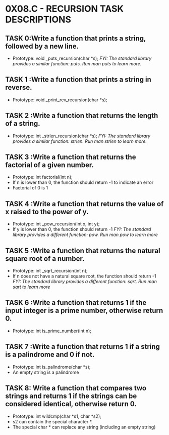 # 0X08.C - RECURSION TASK DESCRIPTIONS
## TASK 0:Write a function that prints a string, followed by a new line.

- Prototype: void _puts_recursion(char *s);
*FYI: The standard library provides a similar function: puts. Run man puts to learn more.*
## TASK 1 :Write a function that prints a string in reverse.

- Prototype: void _print_rev_recursion(char *s);
## TASK 2 :Write a function that returns the length of a string.

- Prototype: int _strlen_recursion(char *s);
*FYI: The standard library provides a similar function: strlen. Run man strlen to learn more.*
## TASK 3 :Write a function that returns the factorial of a given number.

- Prototype: int factorial(int n);
- If n is lower than 0, the function should return -1 to indicate an error
- Factorial of 0 is 1
## TASK 4 :Write a function that returns the value of x raised to the power of y.

- Prototype: int _pow_recursion(int x, int y);
- If y is lower than 0, the function should return -1
*FYI: The standard library provides a different function: pow. Run man pow to learn more* 
## TASK 5 :Write a function that returns the natural square root of a number.

- Prototype: int _sqrt_recursion(int n);
- If n does not have a natural square root, the function should return -1
*FYI: The standard library provides a different function: sqrt. Run man sqrt to learn more*
## TASK 6 :Write a function that returns 1 if the input integer is a prime number, otherwise return 0.

- Prototype: int is_prime_number(int n);
## TASK 7 :Write a function that returns 1 if a string is a palindrome and 0 if not.

- Prototype: int is_palindrome(char *s);
- An empty string is a palindrome
## TASK 8: Write a function that compares two strings and returns 1 if the strings can be considered identical, otherwise return 0.

- Prototype: int wildcmp(char *s1, char *s2);
- s2 can contain the special character *.
- The special char * can replace any string (including an empty string)

